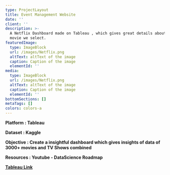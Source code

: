 ```yaml
---
type: ProjectLayout
title: Event Management Website
date: ''
client: ''
description: >-
  A Netflix Dashboard made on Tableau , which gives great details about the
  movie we select.
featuredImage:
  type: ImageBlock
  url: /images/Netflix.png
  altText: altText of the image
  caption: Caption of the image
  elementId: ''
media:
  type: ImageBlock
  url: /images/Netflix.png
  altText: altText of the image
  caption: Caption of the image
  elementId: ''
bottomSections: []
metaTags: []
colors: colors-a
---
```

**Platform : Tableau**

**Dataset : Kaggle**

**Objective : Create a insightful dashboard which gives insights of data of 3000+ movies and TV Shows combined**

**Resources : Youtube - DataScience Roadmap**

[**Tableau Link**](https://public.tableau.com/views/NetflixDashboard-Ishrath/Netflix?:language=en-GB&:sid=&:redirect=auth&:display_count=n&:origin=viz_share_link)
